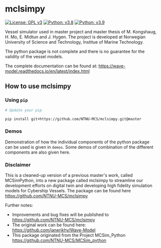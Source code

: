 # mclsimpy

[![License: GPL v3](https://img.shields.io/badge/License-GPLv3-blue.svg)](https://www.gnu.org/licenses/gpl-3.0) [![Python: v3.8](https://shields.io/badge/python-v3.8-green.svg)](https://www.python.org/downloads/release/python-380/) [![Python: v3.9](https://shields.io/badge/python-v3.9-green.svg)](https://www.python.org/downloads/release/python-390)

Vessel simulator used in master project and master thesis of M. Kongshaug, H. Mo, E. Midtun and J. Hygen. The project is developed at Norwegian University of Science and Technology, Institue of Marine Technology.

The python package is not complete and there is no guarantee for the validity of the vessel models.

The complete documentation can be found at: https://wave-model.readthedocs.io/en/latest/index.html

## How to use mclsimpy

### Using `pip`

```bash
# Update your pip

pip install git+https://github.com/NTNU-MCS/mclsimpy.git@master
```

### Demos

Demonstration of how the individual components of the python package can be used is given in `demos`. Some demos of combination of the different components are also given here.

### Disclaimer

This is a cleaned-up version of a previous master's work, called MCSimPython, into a new package called mclsimpy to streamline our development efforts on digital twin and developing high fidelity simulation models for Cybership Vessels. The package can be found here
https://github.com/NTNU-MCS/mclsimpy

Further notes:
- Improvements and bug fixes will be published to https://github.com/NTNU-MCS/mclsimpy
- The original work can be found here: https://github.com/janerikhy/Wave-Model
- This package originated from the Project MCSim_Python https://github.com/NTNU-MCS/MCSim_python
